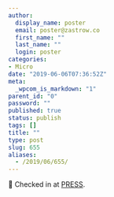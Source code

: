 ```yaml
---
author:
  display_name: poster
  email: poster@zastrow.co
  first_name: ""
  last_name: ""
  login: poster
categories:
- Micro
date: "2019-06-06T07:36:52Z"
meta:
  _wpcom_is_markdown: "1"
parent_id: "0"
password: ""
published: true
status: publish
tags: []
title: ""
type: post
slug: 655
aliases:
  - /2019/06/655/
---
```

<p><span>📍</span> Checked in at <a href="http://4sq.com/eUHrVV">PRESS</a>.</p>
